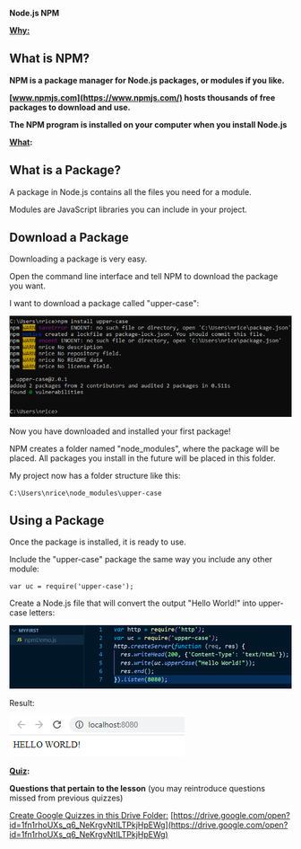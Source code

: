 **Node.js NPM**


**<span style="text-decoration:underline;">Why:</span>**


## What is NPM?

**NPM is a package manager for Node.js packages, or modules if you like.**

**[www.npmjs.com](https://www.npmjs.com/) hosts thousands of free packages to download and use.**

**The NPM program is installed on your computer when you install Node.js**


**<span style="text-decoration:underline;">What</span>:**


## **What is a Package?**

A package in Node.js contains all the files you need for a module.

Modules are JavaScript libraries you can include in your project.


## **Download a Package**

Downloading a package is very easy.

Open the command line interface and tell NPM to download the package you want.

I want to download a package called "upper-case":


![alt_text](img1.png "image_tooltip")


Now you have downloaded and installed your first package!

NPM creates a folder named "node_modules", where the package will be placed. All packages you install in the future will be placed in this folder.

My project now has a folder structure like this:


```
C:\Users\nrice\node_modules\upper-case
```



## **Using a Package**

Once the package is installed, it is ready to use.

Include the "upper-case" package the same way you include any other module:


```
var uc = require('upper-case');
```


Create a Node.js file that will convert the output "Hello World!" into upper-case letters:


![alt_text](img2.png "image_tooltip")



Result:


![alt_text](img3.png "image_tooltip")





**<span style="text-decoration:underline;">Quiz</span>:**

**Questions that pertain to the lesson** (you may reintroduce questions missed from previous quizzes) 

<span style="text-decoration:underline;">Create Google Quizzes in this Drive Folder:</span> [https://drive.google.com/open?id=1fn1rhoUXs_q6_NeKrgvNtILTPkjHpEWg](https://drive.google.com/open?id=1fn1rhoUXs_q6_NeKrgvNtILTPkjHpEWg)
